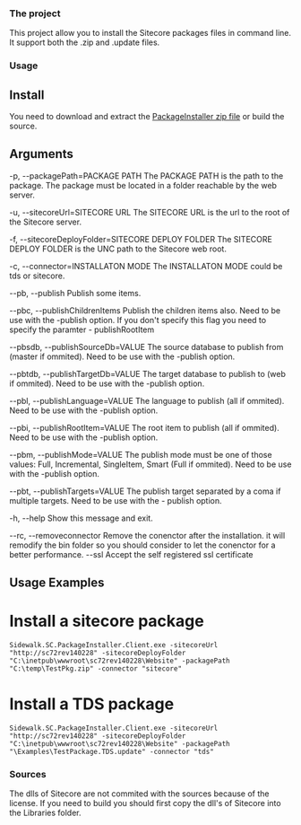 ### The project
This project allow you to install the Sitecore packages files in command line. It support both the .zip and .update files.

### Usage
## Install
You need to download and extract the [PackageInstaller zip file](https://github.com/VGBenjamin/PackageInstaller/raw/master/Sidewalk.PackageInstaller.zip) or build the source.

## Arguments
-p, --packagePath=PACKAGE PATH
						 The PACKAGE PATH is the path to the package. The
						   package must be located in a folder reachable by
						   the web server.

-u, --sitecoreUrl=SITECORE URL
						 The SITECORE URL is the url to the root of the
						   Sitecore server.

-f, --sitecoreDeployFolder=SITECORE DEPLOY FOLDER
						 The SITECORE DEPLOY FOLDER is the UNC path to
						   the Sitecore web root.

-c, --connector=INSTALLATON MODE
						 The INSTALLATON MODE could be tds or sitecore.

--pb, --publish        Publish some items.

--pbc, --publishChildrenItems
					 Publish the children items also. Need to be use
					   with the -publish option. If you don't specify
					   this flag you need to specify the paramter -
					   publishRootItem

--pbsdb, --publishSourceDb=VALUE
					 The source database to publish from (master if
					   ommited). Need to be use with the -publish
					   option.

--pbtdb, --publishTargetDb=VALUE
					 The target database to publish to (web if
					   ommited). Need to be use with the -publish
					   option.

--pbl, --publishLanguage=VALUE
					 The language to publish (all if ommited). Need
					   to be use with the -publish option.

--pbi, --publishRootItem=VALUE
					 The root item to publish (all if ommited). Need
					   to be use with the -publish option.

--pbm, --publishMode=VALUE
					 The publish mode must be one of those values:
					   Full, Incremental, SingleItem, Smart (Full if
					   ommited). Need to be use with the -publish
					   option.

--pbt, --publishTargets=VALUE
					 The publish target separated by a coma if
					   multiple targets. Need to be use with the -
					   publish option.

-h, --help                 Show this message and exit.

--rc, --removeconnector
					 Remove the conenctor after the installation. it
					   will remodify the bin folder so you should
					   consider to let the conenctor for a better
					   performance.
--ssl                  Accept the self registered ssl certificate

## Usage Examples
# Install a sitecore package
    Sidewalk.SC.PackageInstaller.Client.exe -sitecoreUrl "http://sc72rev140228" -sitecoreDeployFolder "C:\inetpub\wwwroot\sc72rev140228\Website" -packagePath "C:\temp\TestPkg.zip" -connector "sitecore"

# Install a TDS package
    Sidewalk.SC.PackageInstaller.Client.exe -sitecoreUrl "http://sc72rev140228" -sitecoreDeployFolder "C:\inetpub\wwwroot\sc72rev140228\Website" -packagePath "\Examples\TestPackage.TDS.update" -connector "tds"

### Sources
The dlls of Sitecore are not commited with the sources because of the license. If you need to build you should first copy the dll's of Sitecore into the Libraries folder.
